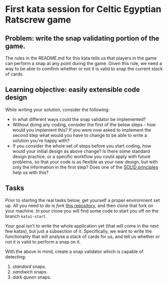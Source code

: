 # First kata session for Celtic Egyptian Ratscrew game

## Problem: write the snap validating portion of the game.
The rules in the README.md for this kata tells us that players in the game can perform a snap at any point during the game. Given this rule, we need a way to be able to comfirm whether or not it is valid to snap the current stack of cards.

## Learning objective: easily extensible code design
While writing your solution, consider the following:
* In what different ways could the snap validator be implemented?
* Without doing any coding, consider the first of the below steps - how would you implement this? If you were now asked to implement the second step what would you have to change to be able to write a solution you're happy with?
* If you consider the whole set of steps before you start coding, how would your initial design as above change? Is there some standard design practice, or a specific workflow you could apply with future problems, so that your code is as flexible as your new design, but with only the information in the first step? Does one of the [SOLID principles](http://www.codeproject.com/Articles/703634/SOLID-architecture-principles-using-simple-Csharp) help us with this?

## Tasks
Prior to starting the real tasks below, get yourself a proper environment set up. All you need to do is *fork* [this repository](https://github.com/lukedrury/celtic-egyptian-ratscrew-code-kata), and then clone that fork on your machine. In your clone you will find some code to start you off on the branch `kata1-start`.

Your goal isn't to write the whole application yet (that will come in the next few katas), but just a subsection of it. Specifically, we want to write the functionality that will analyse a stack of cards for us, and tell us whether or not it is valid to perform a snap on it.

With the above in mind, create a snap validator which is capable of detecting:

1. *standard* snaps.
2. *sandwich* snaps.
3. *dark queen* snaps.
